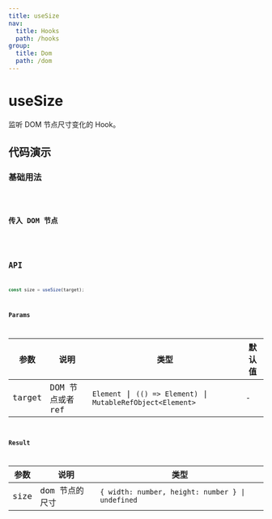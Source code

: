 ```yaml
---
title: useSize
nav:
  title: Hooks
  path: /hooks
group:
  title: Dom
  path: /dom
---
```


# useSize

监听 DOM 节点尺寸变化的 Hook。

## 代码演示

### 基础用法

<code src="./demo/demo1.tsx" />

### 传入 DOM 节点

<code src="./demo/demo2.tsx" />

## API

```typescript
const size = useSize(target);
```

### Params

| 参数    | 说明                                         | 类型                   | 默认值 |
|---------|----------------------------------------------|------------------------|--------|
| target | DOM 节点或者 ref  | `Element` \| `(() => Element)` \| `MutableRefObject<Element>` | -      |

### Result

| 参数     | 说明                                     | 类型       |
|----------|------------------------------------------|------------|
| size  | dom 节点的尺寸                         | `{ width: number, height: number } \| undefined`    |
